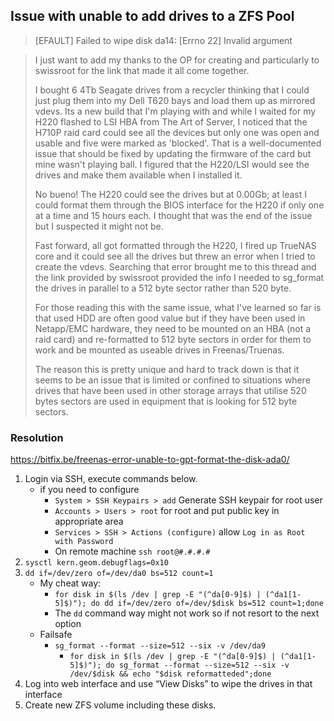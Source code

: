 
## Issue with unable to add drives to a ZFS Pool 

> [EFAULT] Failed to wipe disk da14: [Errno 22] Invalid argument

> I just want to add my thanks to the OP for creating and particularly to swissroot for the link that made it all come together.
>
> I bought 6 4Tb Seagate drives from a recycler thinking that I could just plug them into my Dell T620 bays and load them up as mirrored vdevs. Its a new build that I'm playing with and while I waited for my H220 flashed to LSI HBA from The Art of Server, I noticed that the H710P raid card could see all the devices but only one was open and usable and five were marked as 'blocked'. That is a well-documented issue that should be fixed by updating the firmware of the card but mine wasn't playing ball. I figured that the H220/LSI would see the drives and make them available when I installed it.
>
> No bueno! The H220 could see the drives but at 0.00Gb; at least I could format them through the BIOS interface for the H220 if only one at a time and 15 hours each. I thought that was the end of the issue but I suspected it might not be.
>
> Fast forward, all got formatted through the H220, I fired up TrueNAS core and it could see all the drives but threw an error when I tried to create the vdevs. Searching that error brought me to this thread and the link provided by swissroot provided the info I needed to sg_format the drives in parallel to a 512 byte sector rather than 520 byte.
>
> For those reading this with the same issue, what I've learned so far is that used HDD are often good value but if they have been used in Netapp/EMC hardware, they need to be mounted on an HBA (not a raid card) and re-formatted to 512 byte sectors in order for them to work and be mounted as useable drives in Freenas/Truenas.
>
> The reason this is pretty unique and hard to track down is that it seems to be an issue that is limited or confined to situations where drives that have been used in other storage arrays that utilise 520 bytes sectors are used in equipment that is looking for 512 byte sectors.

### Resolution

<https://bitfix.be/freenas-error-unable-to-gpt-format-the-disk-ada0/>

1. Login via SSH, execute commands below.
   - if you need to configure
     - `System > SSH Keypairs > add` Generate SSH keypair for root user
     - `Accounts > Users > root` for root and put public key in appropriate area
     - `Services > SSH > Actions (configure)` allow `Log in as Root with Password`
     - On remote machine `ssh root@#.#.#.#`
2. `sysctl kern.geom.debugflags=0x10`
3. `dd if=/dev/zero of=/dev/da0 bs=512 count=1`
   - My cheat way:
     - `for disk in $(ls /dev | grep -E "(^da[0-9]$) | (^da1[1-5]$)"); do dd if=/dev/zero of=/dev/$disk bs=512 count=1;done`
     - The `dd` command way might not work so if not resort to the next option
   - Failsafe
     - `sg_format --format --size=512 --six -v /dev/da9`
       - `for disk in $(ls /dev | grep -E "(^da[0-9]$) | (^da1[1-5]$)"); do sg_format --format --size=512 --six -v /dev/$disk && echo "$disk reformatteded";done`
4. Log into web interface and use “View Disks” to wipe the drives in that interface
5. Create new ZFS volume including these disks.
